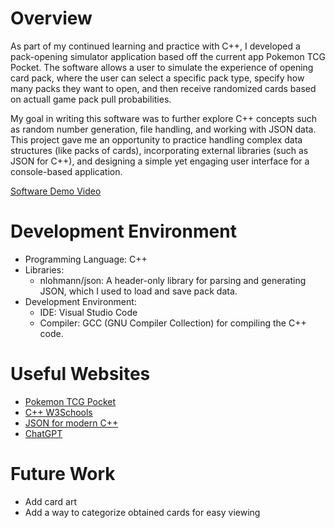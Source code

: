 # Overview
As part of my continued learning and practice with C++, I developed a pack-opening simulator application based off the current app Pokemon TCG Pocket. The software allows a user to simulate the experience of opening card pack, where the user can select a specific pack type, specify how many packs they want to open, and then receive randomized cards based on actuall game pack pull probabilities.

My goal in writing this software was to further explore C++ concepts such as random number generation, file handling, and working with JSON data. This project gave me an opportunity to practice handling complex data structures (like packs of cards), incorporating external libraries (such as JSON for C++), and designing a simple yet engaging user interface for a console-based application.

[Software Demo Video](https://www.awesomescreenshot.com/video/34471766?key=02ed03c90c68b8d04eb66cfbbcb20a6f)

# Development Environment
- Programming Language: C++
- Libraries: 
    - nlohmann/json: A header-only library for parsing and generating JSON, which I used to load and save pack data.
- Development Environment:
    - IDE: Visual Studio Code
    - Compiler: GCC (GNU Compiler Collection) for compiling the C++ code.

# Useful Websites
- [Pokemon TCG Pocket](https://tcgpocket.pokemon.com/en-us/)
- [C++ W3Schools](https://www.w3schools.com/cpp/)
- [JSON for modern C++](https://github.com/nlohmann/json)
- [ChatGPT](https://chatgpt.com/share/67574250-209c-8005-a075-3208620a9675)

# Future Work
- Add card art
- Add a way to categorize obtained cards for easy viewing